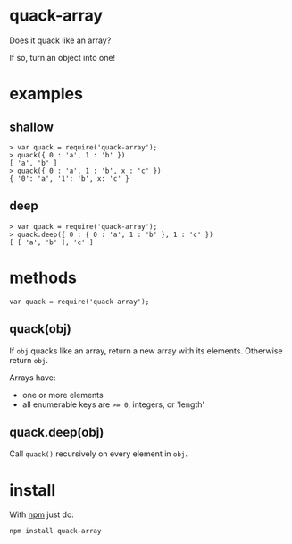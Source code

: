 quack-array
===========

Does it quack like an array?

If so, turn an object into one!

examples
========

shallow
-------

    > var quack = require('quack-array');
    > quack({ 0 : 'a', 1 : 'b' })
    [ 'a', 'b' ]
    > quack({ 0 : 'a', 1 : 'b', x : 'c' })
    { '0': 'a', '1': 'b', x: 'c' }

deep
----

    > var quack = require('quack-array');
    > quack.deep({ 0 : { 0 : 'a', 1 : 'b' }, 1 : 'c' })
    [ [ 'a', 'b' ], 'c' ]

methods
=======

    var quack = require('quack-array');

quack(obj)
----------

If `obj` quacks like an array, return a new array with its elements.
Otherwise return `obj`.

Arrays have:

* one or more elements
* all enumerable keys are `>= 0`, integers, or 'length'

quack.deep(obj)
---------------

Call `quack()` recursively on every element in `obj`.

install
=======

With [npm](http://npmjs.org) just do:

    npm install quack-array
